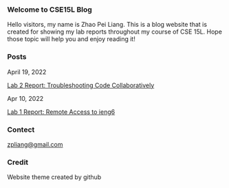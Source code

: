 ### Welcome to CSE15L Blog

Hello visitors, my name is Zhao Pei Liang. This is a blog website that is created for showing my lab reports throughout my course of CSE 15L. Hope those topic will help you and enjoy reading it!

### Posts

April 19, 2022

[Lab 2 Report: Troubleshooting Code Collaboratively](https://strawberryakai.github.io/Lab2report/Lab2report)

Apr 10, 2022

[Lab 1 Report: Remote Access to ieng6](https://strawberryakai.github.io/cse15l-lab2-reports/lab-report-1-week-2.html#introduction)


### Contect

<span herf = "mailto:zpliang@gmail.com">zpliang@gmail.com </span>


### Credit

Website theme created by github




